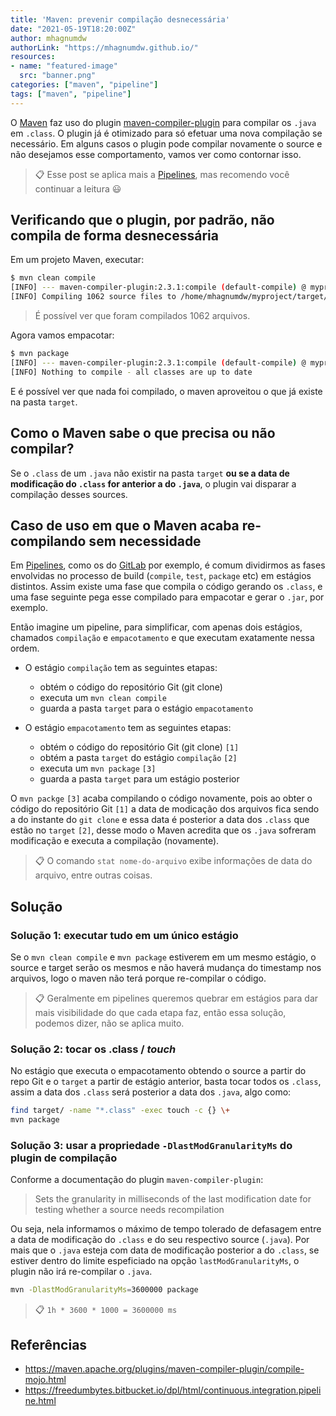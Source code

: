 ```yaml
---
title: 'Maven: prevenir compilação desnecessária'
date: "2021-05-19T18:20:00Z"
author: mhagnumdw
authorLink: "https://mhagnumdw.github.io/"
resources:
- name: "featured-image"
  src: "banner.png"
categories: ["maven", "pipeline"]
tags: ["maven", "pipeline"]
---
```


O [Maven](https://maven.apache.org/) faz uso do plugin [maven-compiler-plugin](http://maven.apache.org/plugins/maven-compiler-plugin/) para compilar os `.java` em `.class`. O plugin já é otimizado para só efetuar uma nova compilação se necessário. Em alguns casos o plugin pode compilar novamente o source e não desejamos esse comportamento, vamos ver como contornar isso.

<!--more-->

> 📋 Esse post se aplica mais a [Pipelines](https://en.wikipedia.org/wiki/Pipeline_(software)), mas recomendo você continuar a leitura 😃

## Verificando que o plugin, por padrão, não compila de forma desnecessária

Em um projeto Maven, executar:

```bash
$ mvn clean compile
[INFO] --- maven-compiler-plugin:2.3.1:compile (default-compile) @ myproject --
[INFO] Compiling 1062 source files to /home/mhagnumdw/myproject/target/classes
```

> É possível ver que foram compilados 1062 arquivos.

Agora vamos empacotar:

```bash
$ mvn package
[INFO] --- maven-compiler-plugin:2.3.1:compile (default-compile) @ myproject --
[INFO] Nothing to compile - all classes are up to date
```

E é possível ver que nada foi compilado, o maven aproveitou o que já existe na pasta `target`.

## Como o Maven sabe o que precisa ou não compilar?

Se o `.class` de um `.java` não existir na pasta `target` **ou se a data de modificação do `.class` for anterior a do `.java`**, o plugin vai disparar a compilação desses sources.

## Caso de uso em que o Maven acaba re-compilando sem necessidade

Em [Pipelines](https://en.wikipedia.org/wiki/Pipeline_(software)), como os do [GitLab](https://docs.gitlab.com/ce/ci/pipelines/) por exemplo, é comum dividirmos as fases envolvidas no processo de build (`compile`, `test`, `package` etc) em estágios distintos. Assim existe uma fase que compila o código gerando os `.class`, e uma fase seguinte pega esse compilado para empacotar e gerar o `.jar`, por exemplo.

Então imagine um pipeline, para simplificar, com apenas dois estágios, chamados `compilação` e `empacotamento` e que executam exatamente nessa ordem.

- O estágio `compilação` tem as seguintes etapas:
  - obtém o código do repositório Git (git clone)
  - executa um `mvn clean compile`
  - guarda a pasta `target` para o estágio `empacotamento`

- O estágio `empacotamento` tem as seguintes etapas:
  - obtém o código do repositório Git (git clone) `[1]`
  - obtém a pasta `target` do estágio `compilação` `[2]`
  - executa um `mvn package` `[3]`
  - guarda a pasta `target` para um estágio posterior

O `mvn packge` `[3]` acaba compilando o código novamente, pois ao obter o código do repositório Git `[1]` a data de modicação dos arquivos fica sendo a do instante do `git clone` e essa data é posterior a data dos `.class` que estão no `target` `[2]`, desse modo o Maven acredita que os `.java` sofreram modificação e executa a compilação (novamente).

> 📋 O comando `stat nome-do-arquivo`  exibe informações de data do arquivo, entre outras coisas.

## Solução

### Solução 1: executar tudo em um único estágio

Se o `mvn clean compile` e `mvn package` estiverem em um mesmo estágio, o source e target serão os mesmos e não haverá mudança do timestamp nos arquivos, logo o maven não terá porque re-compilar o código.

> 📋 Geralmente em pipelines queremos quebrar em estágios para dar mais visibilidade do que cada etapa faz, então essa solução, podemos dizer, não se aplica muito.

### Solução 2: tocar os .class / _touch_

No estágio que executa o empacotamento obtendo o source a partir do repo Git e o `target` a partir de estágio anterior, basta tocar todos os `.class`, assim a data dos `.class` será posterior a data dos `.java`, algo como:

```bash
find target/ -name "*.class" -exec touch -c {} \+
mvn package
```

### Solução 3: usar a propriedade `-DlastModGranularityMs` do plugin de compilação

Conforme a documentação do plugin `maven-compiler-plugin`:

> Sets the granularity in milliseconds of the last modification date for testing whether a source needs recompilation

Ou seja, nela informamos o máximo de tempo tolerado de defasagem entre a data de modificação do `.class` e do seu respectivo source (`.java`). Por mais que o `.java` esteja com data de modificação posterior a do `.class`, se estiver dentro do limite espeficiado na opção `lastModGranularityMs`, o plugin não irá re-compilar o `.java`.

```bash
mvn -DlastModGranularityMs=3600000 package
```

> 📋 `1h * 3600 * 1000 = 3600000 ms`

## Referências

- <https://maven.apache.org/plugins/maven-compiler-plugin/compile-mojo.html>
- <https://freedumbytes.bitbucket.io/dpl/html/continuous.integration.pipeline.html>
